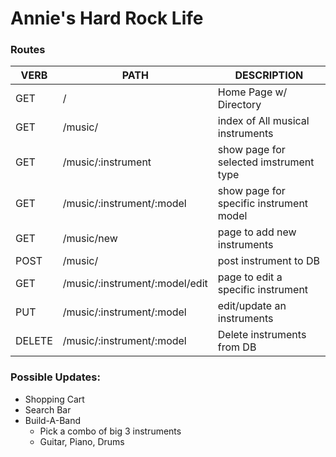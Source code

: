 # Annie's Hard Rock Life

### Routes
   VERB 		 | 		  PATH 		 |  	 DESCRIPTION
------------ | ------------- | -------------------
GET | / | Home Page w/ Directory |
GET | /music/ | index of All musical instruments |
GET | /music/:instrument | show page for selected imstrument type |
GET | /music/:instrument/:model | show page for specific instrument model |
GET | /music/new | page to add new instruments |
POST | /music/ | post instrument to DB |
GET | /music/:instrument/:model/edit | page to edit a specific instrument |
PUT | /music/:instrument/:model | edit/update an instruments |
DELETE | /music/:instrument/:model | Delete instruments from DB |

### Possible Updates:
* Shopping Cart
* Search Bar
* Build-A-Band
   * Pick a combo of big 3 instruments
   * Guitar, Piano, Drums